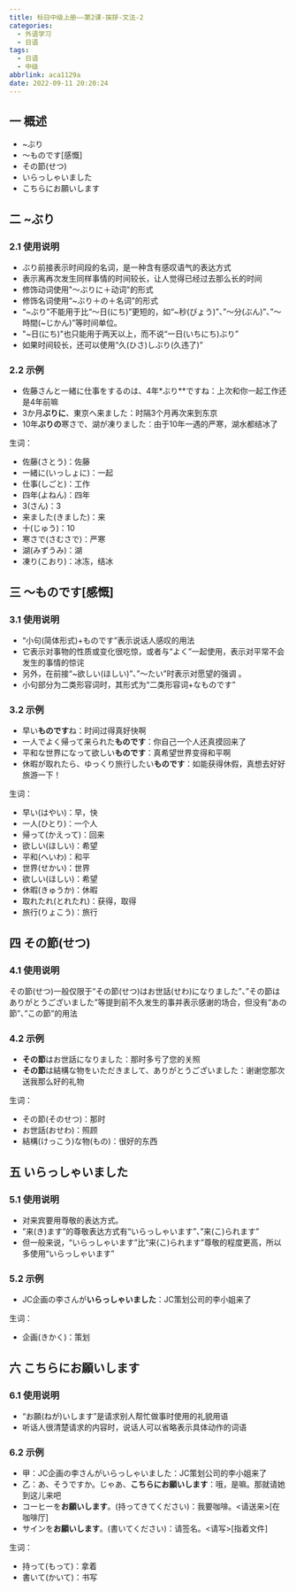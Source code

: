```yaml
---
title: 标日中级上册——第2课-挨拶-文法-2
categories:
  - 外语学习
  - 日语
tags:
  - 日语
  - 中级
abbrlink: aca1129a
date: 2022-09-11 20:20:24
---
```

## 一 概述

* ~ぶり
* ～ものです[感慨]
* その節(せつ)
* いらっしゃいました
* こちらにお願いします

<!--more-->

## 二  ~ぶり

### 2.1 使用说明

*  ぶり前接表示时间段的名词，是一种含有感叹语气的表达方式
* 表示离再次发生同样事情的时间较长，让人觉得已经过去那么长的时间
* 修饰动词使用"～ぶりに＋动词"的形式
* 修饰名词使用“~ぶり＋の＋名词”的形式
* “~ぶり”不能用于比“～日(にち)”更短的，如“~秒(びょう)”、”～分(ぶん)”、”～時間(~じかん)”等时间单位。
* "~日(にち)"也只能用于两天以上，而不说“一日(いちにち)ぶり”
* 如果时间较长，还可以使用“久(ひさ)しぶり(久违了)”

### 2.2 示例

* 佐藤さんと一緒に仕事をするのは、4年*ぶり**ですね：上次和你一起工作还是4年前嘛
* 3か月**ぶりに**、東京へ来ました：时隔3个月再次来到东京
* 10年**ぶりの**寒さで、湖が凍りました：由于10年一遇的严寒，湖水都结冰了

生词：

* 佐藤(さとう)：佐藤
* 一緒に(いっしょに)：一起
* 仕事(しごと)：工作
* 四年(よねん)：四年
* 3(さん)：3
* 来ました(きました)：来
* 十(じゅう)：10
* 寒さで(さむさで)：严寒
* 湖(みずうみ)：湖
* 凍り(こおり)：冰冻，结冰

## 三 ～ものです[感慨]

### 3.1 使用说明

* “小句(简体形式)+ものです”表示说话人感叹的用法
* 它表示对事物的性质或变化很吃惊，或者与“よく”一起使用，表示对平常不会发生的事情的惊诧
* 另外，在前接“~欲しい(ほしい)”、”～たい”时表示对愿望的强调 。
* 小句部分为二类形容词时，其形式为“二类形容词+なものです”

### 3.2 示例

* 早い**ものです**ね：时间过得真好快啊
* 一人でよく帰って来られた**ものです**：你自己一个人还真摸回来了
* 平和な世界になって欲しい**ものです**：真希望世界变得和平啊
* 休暇が取れたら、ゆっくり旅行したい**ものです**：如能获得休假，真想去好好旅游一下！

生词：

* 早い(はやい)：早，快
* 一人(ひとり)：一个人
* 帰って(かえって)：回来
* 欲しい(ほしい)：希望
* 平和(へいわ)：和平
* 世界(せかい)：世界
* 欲しい(ほしい)：希望
* 休暇(きゅうか)：休暇
* 取れたれ(とれたれ)：获得，取得
* 旅行(りょこう)：旅行

## 四 その節(せつ)

### 4.1 使用说明

その節(せつ)一般仅限于“その節(せつ)はお世話(せわ)になりました”、”その節はありがとうございました”等提到前不久发生的事并表示感谢的场合，但没有“あの節”、”この節”的用法

### 4.2 示例

* **その節**はお世話になりました：那时多亏了您的关照
* **その節**は結構な物をいただきまして、ありがとうございました：谢谢您那次送我那么好的礼物

生词：

* その節(そのせつ)：那时
* お世話(おせわ)：照顾
* 結構(けっこう)な物(もの)：很好的东西

## 五 いらっしゃいました

### 5.1 使用说明

* 对来宾要用尊敬的表达方式。
* ”来(き)ます”的尊敬表达方式有“いらっしゃいます”、”来(こ)られます”
* 但一般来说，“いらっしゃいます”比“来(こ)られます”尊敬的程度更高，所以多使用“いらっしゃいます”

### 5.2 示例

* JC企画の李さんが**いらっしゃいました**：JC策划公司的李小姐来了

生词：

* 企画(きかく)：策划

## 六 こちらにお願いします

### 6.1 使用说明

* “お願(ねが)いします”是请求别人帮忙做事时使用的礼貌用语
* 听话人很清楚请求的内容时，说话人可以省略表示具体动作的词语

### 6.2 示例

* 甲：JC企画の李さんがいらっしゃいました：JC策划公司的李小姐来了
* 乙：あ、そうですか。じゃあ、**こちらにお願いします**：哦，是嘛。那就请她到这儿来吧
* コーヒーを**お願いします**。(持ってきてください)：我要咖啡。\<请送来>[在咖啡厅]
* サインを**お願いします**。(書いてください)：请签名。\<请写>[指着文件]

生词：

* 持って(もって)：拿着
* 書いて(かいて)：书写